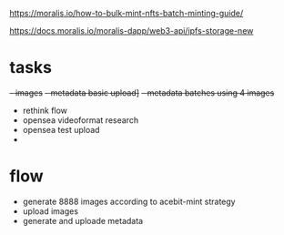 https://moralis.io/how-to-bulk-mint-nfts-batch-minting-guide/

https://docs.moralis.io/moralis-dapp/web3-api/ipfs-storage-new


# tasks
~~- images~~
~~- metadata basic upload]~~
~~- metadata batches using 4 images~~
- rethink flow
- opensea videoformat research
- opensea test upload
- 


# flow
- generate 8888 images according to acebit-mint strategy
- upload images
- generate and uploade metadata

